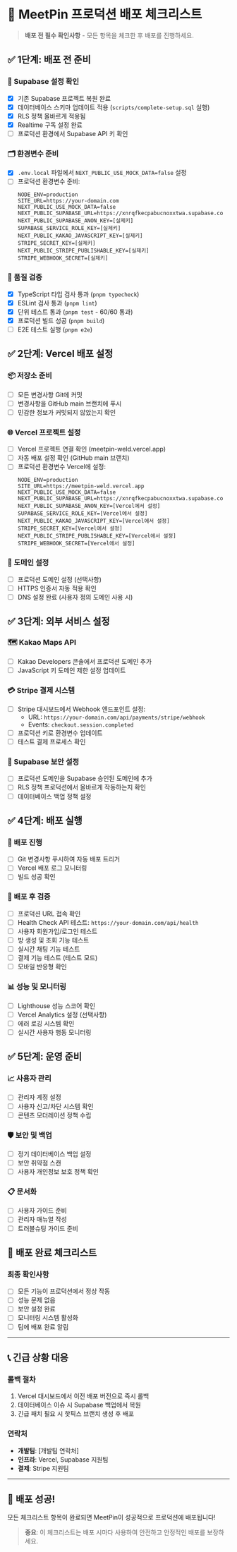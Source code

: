 # 🚀 MeetPin 프로덕션 배포 체크리스트

> **배포 전 필수 확인사항** - 모든 항목을 체크한 후 배포를 진행하세요.

## ✅ 1단계: 배포 전 준비

### 🔐 Supabase 설정 확인

- [x] 기존 Supabase 프로젝트 복원 완료
- [x] 데이터베이스 스키마 업데이트 적용 (`scripts/complete-setup.sql` 실행)
- [x] RLS 정책 올바르게 적용됨
- [x] Realtime 구독 설정 완료
- [ ] 프로덕션 환경에서 Supabase API 키 확인

### 🗂️ 환경변수 준비

- [x] `.env.local` 파일에서 `NEXT_PUBLIC_USE_MOCK_DATA=false` 설정
- [ ] 프로덕션 환경변수 준비:
  ```env
  NODE_ENV=production
  SITE_URL=https://your-domain.com
  NEXT_PUBLIC_USE_MOCK_DATA=false
  NEXT_PUBLIC_SUPABASE_URL=https://xnrqfkecpabucnoxxtwa.supabase.co
  NEXT_PUBLIC_SUPABASE_ANON_KEY=[실제키]
  SUPABASE_SERVICE_ROLE_KEY=[실제키]
  NEXT_PUBLIC_KAKAO_JAVASCRIPT_KEY=[실제키]
  STRIPE_SECRET_KEY=[실제키]
  NEXT_PUBLIC_STRIPE_PUBLISHABLE_KEY=[실제키]
  STRIPE_WEBHOOK_SECRET=[실제키]
  ```

### 🧪 품질 검증

- [x] TypeScript 타입 검사 통과 (`pnpm typecheck`)
- [x] ESLint 검사 통과 (`pnpm lint`)
- [x] 단위 테스트 통과 (`pnpm test` - 60/60 통과)
- [x] 프로덕션 빌드 성공 (`pnpm build`)
- [ ] E2E 테스트 실행 (`pnpm e2e`)

## ✅ 2단계: Vercel 배포 설정

### 📦 저장소 준비

- [ ] 모든 변경사항 Git에 커밋
- [ ] 변경사항을 GitHub main 브랜치에 푸시
- [ ] 민감한 정보가 커밋되지 않았는지 확인

### 🌐 Vercel 프로젝트 설정

- [ ] Vercel 프로젝트 연결 확인 (meetpin-weld.vercel.app)
- [ ] 자동 배포 설정 확인 (GitHub main 브랜치)
- [ ] 프로덕션 환경변수 Vercel에 설정:
  ```
  NODE_ENV=production
  SITE_URL=https://meetpin-weld.vercel.app
  NEXT_PUBLIC_USE_MOCK_DATA=false
  NEXT_PUBLIC_SUPABASE_URL=https://xnrqfkecpabucnoxxtwa.supabase.co
  NEXT_PUBLIC_SUPABASE_ANON_KEY=[Vercel에서 설정]
  SUPABASE_SERVICE_ROLE_KEY=[Vercel에서 설정]
  NEXT_PUBLIC_KAKAO_JAVASCRIPT_KEY=[Vercel에서 설정]
  STRIPE_SECRET_KEY=[Vercel에서 설정]
  NEXT_PUBLIC_STRIPE_PUBLISHABLE_KEY=[Vercel에서 설정]
  STRIPE_WEBHOOK_SECRET=[Vercel에서 설정]
  ```

### 🔗 도메인 설정

- [ ] 프로덕션 도메인 설정 (선택사항)
- [ ] HTTPS 인증서 자동 적용 확인
- [ ] DNS 설정 완료 (사용자 정의 도메인 사용 시)

## ✅ 3단계: 외부 서비스 설정

### 🗺️ Kakao Maps API

- [ ] Kakao Developers 콘솔에서 프로덕션 도메인 추가
- [ ] JavaScript 키 도메인 제한 설정 업데이트

### 💳 Stripe 결제 시스템

- [ ] Stripe 대시보드에서 Webhook 엔드포인트 설정:
  - URL: `https://your-domain.com/api/payments/stripe/webhook`
  - Events: `checkout.session.completed`
- [ ] 프로덕션 키로 환경변수 업데이트
- [ ] 테스트 결제 프로세스 확인

### 🔐 Supabase 보안 설정

- [ ] 프로덕션 도메인을 Supabase 승인된 도메인에 추가
- [ ] RLS 정책 프로덕션에서 올바르게 작동하는지 확인
- [ ] 데이터베이스 백업 정책 설정

## ✅ 4단계: 배포 실행

### 🚀 배포 진행

- [ ] Git 변경사항 푸시하여 자동 배포 트리거
- [ ] Vercel 배포 로그 모니터링
- [ ] 빌드 성공 확인

### 🧪 배포 후 검증

- [ ] 프로덕션 URL 접속 확인
- [ ] Health Check API 테스트: `https://your-domain.com/api/health`
- [ ] 사용자 회원가입/로그인 테스트
- [ ] 방 생성 및 조회 기능 테스트
- [ ] 실시간 채팅 기능 테스트
- [ ] 결제 기능 테스트 (테스트 모드)
- [ ] 모바일 반응형 확인

### 📊 성능 및 모니터링

- [ ] Lighthouse 성능 스코어 확인
- [ ] Vercel Analytics 설정 (선택사항)
- [ ] 에러 로깅 시스템 확인
- [ ] 실시간 사용자 행동 모니터링

## ✅ 5단계: 운영 준비

### 📈 사용자 관리

- [ ] 관리자 계정 설정
- [ ] 사용자 신고/차단 시스템 확인
- [ ] 콘텐츠 모더레이션 정책 수립

### 🛡️ 보안 및 백업

- [ ] 정기 데이터베이스 백업 설정
- [ ] 보안 취약점 스캔
- [ ] 사용자 개인정보 보호 정책 확인

### 📋 문서화

- [ ] 사용자 가이드 준비
- [ ] 관리자 매뉴얼 작성
- [ ] 트러블슈팅 가이드 준비

## 🎯 배포 완료 체크리스트

### 최종 확인사항

- [ ] 모든 기능이 프로덕션에서 정상 작동
- [ ] 성능 문제 없음
- [ ] 보안 설정 완료
- [ ] 모니터링 시스템 활성화
- [ ] 팀에 배포 완료 알림

---

## 📞 긴급 상황 대응

### 롤백 절차

1. Vercel 대시보드에서 이전 배포 버전으로 즉시 롤백
2. 데이터베이스 이슈 시 Supabase 백업에서 복원
3. 긴급 패치 필요 시 핫픽스 브랜치 생성 후 배포

### 연락처

- **개발팀**: [개발팀 연락처]
- **인프라**: Vercel, Supabase 지원팀
- **결제**: Stripe 지원팀

---

## 🎉 배포 성공!

모든 체크리스트 항목이 완료되면 MeetPin이 성공적으로 프로덕션에 배포됩니다!

> **중요**: 이 체크리스트는 배포 시마다 사용하여 안전하고 안정적인 배포를 보장하세요.
